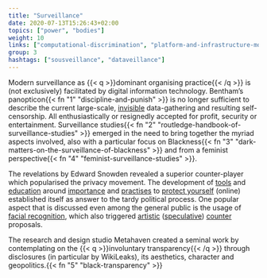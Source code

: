 ```yaml
---
title: "Surveillance"
date: 2020-07-13T15:26:43+02:00
topics: ["power", "bodies"]
weight: 10
links: ["computational-discrimination", "platform-and-infrastructure-monopolies", "visibility-invsibility"]
group: 3
hashtags: ["sousveillance", "dataveillance"]
---
```


Modern surveillance as {{< q >}}dominant organising practice{{< /q >}} is (not exclusively) facilitated by digital information technology. Bentham’s panopticon{{< fn "1" "discipline-and-punish" >}} is no longer sufficient to describe the current large-scale, [invisible](https://rhizome.org/editorial/2014/may/20/stealth-infrastructure/) data-gathering and resulting self-censorship. All enthusiastically or resignedly accepted for profit, security or entertainment. Surveillance studies{{< fn "2" "routledge-handbook-of-surveillance-studies" >}} emerged in the need to bring together the myriad aspects involved, also with a particular focus on Blackness{{< fn "3" "dark-matters-on-the-surveillance-of-blackness" >}} and from a feminist perspective{{< fn "4" "feminist-surveillance-studies" >}}.

The revelations by Edward Snowden revealed a superior counter-player which popularised the privacy movement. The development of [tools](https://www.privacytools.io/) and [education](https://www.nytimes.com/series/new-york-times-privacy-project) around [importance](https://www.ted.com/talks/glenn_greenwald_why_privacy_matters) and [practises](https://datadetoxkit.org/en/home) to [protect yourself](https://ssd.eff.org/) (online) established itself as answer to the tardy political process. One popular aspect that is discussed even among the general public is the usage of [facial recognition](https://www.nytimes.com/2020/01/18/technology/clearview-privacy-facial-recognition.html), which also triggered [artistic](https://cvdazzle.com/) ([speculative](https://ahprojects.com/hyperface/)) [counter](https://noma-studio.pl/incognito/) proposals.

The research and design studio Metahaven created a seminal work by contemplating on the {{< q >}}involuntary transparency{{< /q >}} through disclosures (in particular by WikiLeaks), its aesthetics, character and geopolitics.{{< fn "5" "black-transparency" >}}
